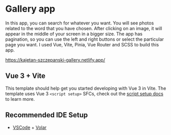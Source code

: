 # Gallery app

In this app, you can search for whatever you want. You will see photos related to the word that you have chosen. After clicking on an image, it will appear in the middle of your screen in a bigger size. The app has pagination, so you can use the left and right buttons or select the particular page you want. I used Vue, Vite, Pinia, Vue Router and SCSS to build this app.

https://kajetan-szczepanski-gallery.netlify.app/

## Vue 3 + Vite

This template should help get you started developing with Vue 3 in Vite. The template uses Vue 3 `<script setup>` SFCs, check out the [script setup docs](https://v3.vuejs.org/api/sfc-script-setup.html#sfc-script-setup) to learn more.

## Recommended IDE Setup

- [VSCode](https://code.visualstudio.com/) + [Volar](https://marketplace.visualstudio.com/items?itemName=johnsoncodehk.volar)
